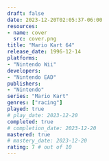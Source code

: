 ```yaml
---
draft: false
date: 2023-12-20T02:05:37-06:00
resources:
- name: cover
  src: cover.png
title: "Mario Kart 64"
release_date: 1996-12-14
platforms:
- "Nintendo Wii"
developers: 
- "Nintendo EAD"
publishers:
- "Nintendo"
series: "Mario Kart"
genres: ["racing"]
played: true
# play_date: 2023-12-20
completed: true
# completion_date: 2023-12-20
mastered: true
# mastery_date: 2023-12-20
rating: 7 # out of 10
---
```


